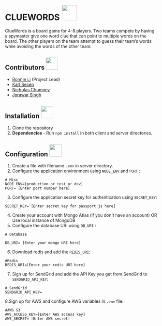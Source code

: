 # CLUEWORDS <img src="https://www.pikpng.com/pngl/m/5-50331_games-icon-circle-png-png-download-video-game.png" width="50">

ClueWords is a board game for 4-8 players. Two teams compete by having a spymaster give one word clue that can point to multiple words on the board. The other players on the team attempt to guess their team’s words while avoiding the words of the other team.

## Contributors <img src="https://cdn0.iconfinder.com/data/icons/occupation-002/64/programmer-programming-occupation-avatar-512.png" width="40">
- [Bonnie Li](https://github.com/bonnieli) (Project Lead)
- [Karl Secen](https://github.com/karlkristopher)
- [Nicholas Chumney](https://github.com/chumnend)
- [Jorawar Singh](https://github.com/jorawarSinghNijjar)

## Installation <img src="https://img.icons8.com/color/452/npm.png" width="40">

1. Clone the repository
2. **Dependencies** - Run `npm install` in both client and server directories.

## Configuration <img src="https://www.clipartmax.com/png/middle/339-3394813_setting-clipart-control-system-system-configuration-icon.png" width="40">

1. Create a file with filename `.env` in server directory.
2. Configure the application environment using `NODE_ENV` and `PORT` :

```
# Misc
NODE_ENV=[production or test or dev]
PORT= [Enter port number here]

```
3. Configure the application secret key for authentication using `SECRET_KEY`:

```
SECRET_KEY= [Enter secret key for passport.js here]
```

4. Create your account with Mongo Atlas (if you don't have an account) OR Use local instance of MongoDB
5. Configure the database URI using `DB_URI` :

```
# Database

DB_URI= [Enter your mongo URI here]

```
6. Download redis and add the `REDIS_URI`:

```
#Redis
REDIS_URI=[Enter your redis URI here]
```

7. Sign up for SendGrid and add the API Key you get from SendGrid to `SENDGRID_API_KEY`:
```
# SendGrid
SENDGRID_API_KEY=
```
8.Sign up for AWS and configure AWS variables in `.env` file:
```
#AWS S3
AWS_ACCESS_KEY=[Enter AWS access key]
AWS_SECRET= [Enter AWS secret]
```


